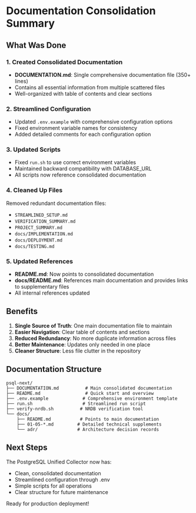# Documentation Consolidation Summary

## What Was Done

### 1. Created Consolidated Documentation
- **DOCUMENTATION.md**: Single comprehensive documentation file (350+ lines)
- Contains all essential information from multiple scattered files
- Well-organized with table of contents and clear sections

### 2. Streamlined Configuration
- Updated `.env.example` with comprehensive configuration options
- Fixed environment variable names for consistency
- Added detailed comments for each configuration option

### 3. Updated Scripts
- Fixed `run.sh` to use correct environment variables
- Maintained backward compatibility with DATABASE_URL
- All scripts now reference consolidated documentation

### 4. Cleaned Up Files
Removed redundant documentation files:
- `STREAMLINED_SETUP.md`
- `VERIFICATION_SUMMARY.md`
- `PROJECT_SUMMARY.md`
- `docs/IMPLEMENTATION.md`
- `docs/DEPLOYMENT.md`
- `docs/TESTING.md`

### 5. Updated References
- **README.md**: Now points to consolidated documentation
- **docs/README.md**: References main documentation and provides links to supplementary files
- All internal references updated

## Benefits

1. **Single Source of Truth**: One main documentation file to maintain
2. **Easier Navigation**: Clear table of contents and sections
3. **Reduced Redundancy**: No more duplicate information across files
4. **Better Maintenance**: Updates only needed in one place
5. **Cleaner Structure**: Less file clutter in the repository

## Documentation Structure

```
psql-next/
├── DOCUMENTATION.md          # Main consolidated documentation
├── README.md                 # Quick start and overview
├── .env.example             # Comprehensive environment template
├── run.sh                   # Streamlined run script
├── verify-nrdb.sh          # NRDB verification tool
└── docs/
    ├── README.md           # Points to main documentation
    ├── 01-05-*.md         # Detailed technical supplements
    └── adr/               # Architecture decision records
```

## Next Steps

The PostgreSQL Unified Collector now has:
- Clean, consolidated documentation
- Streamlined configuration through .env
- Simple scripts for all operations
- Clear structure for future maintenance

Ready for production deployment!